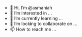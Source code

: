 - 👋 Hi, I’m @asmaniah
- 👀 I’m interested in ...
- 🌱 I’m currently learning ...
- 💞️ I’m looking to collaborate on ...
- 📫 How to reach me ...

<!---
asmaniah/asmaniah is a ✨ special ✨ repository because its `README.md` (this file) appears on your GitHub profile.
You can click the Preview link to take a look at your changes.
--->
